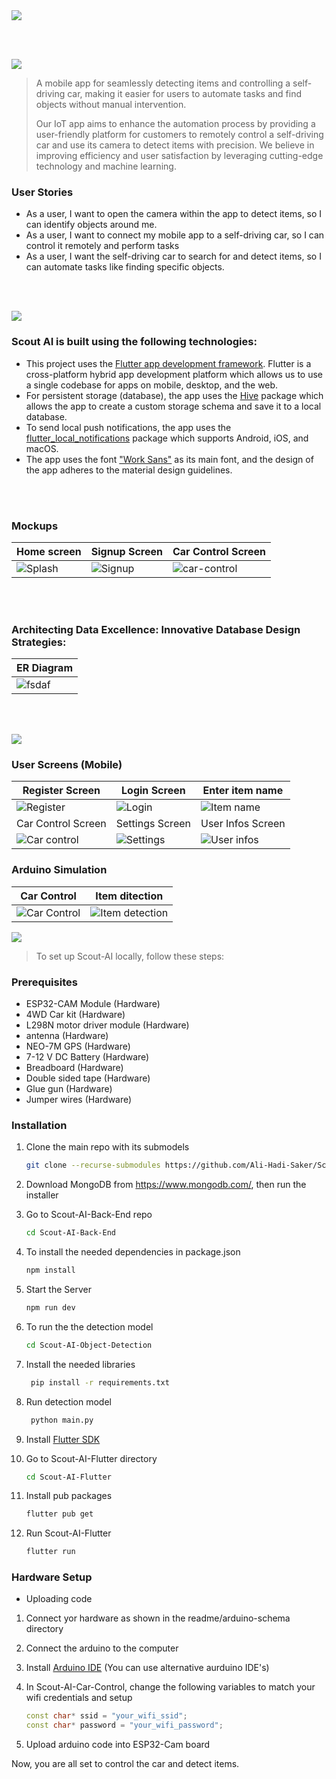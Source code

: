 <img src="./readme/title1.svg"/>

<br><br>

<!-- project philosophy -->
<img src="./readme/title2.svg"/>

> A mobile app for seamlessly detecting items and controlling a self-driving car, making it easier for users to automate tasks and find objects without manual intervention.
>
> Our IoT app aims to enhance the automation process by providing a user-friendly platform for customers to remotely control a self-driving car and use its camera to detect items with precision. We believe in improving efficiency and user satisfaction by leveraging cutting-edge technology and machine learning.

### User Stories
- As a user, I want to open the camera within the app to detect items, so I can identify objects around me.
- As a user, I want to connect my mobile app to a self-driving car, so I can control it remotely and perform tasks
- As a user, I want the self-driving car to search for and detect items, so I can automate tasks like finding specific objects.


<br><br>
<!-- Tech stack -->
<img src="./readme/title3.svg"/>

###  Scout AI is built using the following technologies:

- This project uses the [Flutter app development framework](https://flutter.dev/). Flutter is a cross-platform hybrid app development platform which allows us to use a single codebase for apps on mobile, desktop, and the web.
- For persistent storage (database), the app uses the [Hive](https://hivedb.dev/) package which allows the app to create a custom storage schema and save it to a local database.
- To send local push notifications, the app uses the [flutter_local_notifications](https://pub.dev/packages/flutter_local_notifications) package which supports Android, iOS, and macOS.
- The app uses the font ["Work Sans"](https://fonts.google.com/specimen/Work+Sans) as its main font, and the design of the app adheres to the material design guidelines.

<br><br>
### Mockups

| Home screen                             | Signup Screen                           | Car Control Screen                          |
| --------------------------------------- | ------------------------------------- | ------------------------------------- |
| ![Splash](./readme/demo/landing.png) | ![Signup](./readme/demo/Signup.png) | ![car-control](./readme/demo/car-control.png) |

<br><br>
### Architecting Data Excellence: Innovative Database Design Strategies:

| ER Diagram                             |
| --------------------------------------- |
| ![fsdaf](./readme/database/db-diagram.png) |

<br><br>
<!-- Implementation -->
<img src="./readme/title6.svg"/>

### User Screens (Mobile)

| Register Screen                              | Login Screen                         | Enter item name                          |
| ----------------------------------------- | --------------------------------------- | --------------------------------------- |
| ![Register](./readme/screens/register.gif) | ![Login](./readme/screens/login.gif) | ![Item name](./readme/screens/search-item.gif) |
| Car Control Screen                              |Settings Screen                         | User Infos Screen                          |
| ![Car control](./readme/screens/car-control.gif) | ![Settings](./readme/screens/settings.gif) | ![User infos](./readme/screens/user-infos.gif) |

### Arduino Simulation

| Car Control                              | Item ditection                         |
| ----------------------------------------- | --------------------------------------- |
| ![Car Control](./readme/screens/car-drive.gif) | ![Item detection](./readme/screens/detection.gif) |

<!-- How to run -->
<img src="./readme/title10.svg"/>

> To set up Scout-AI locally, follow these steps:

### Prerequisites

-   ESP32-CAM Module (Hardware)
-   4WD Car kit (Hardware)
-   L298N motor driver module (Hardware)
-   antenna (Hardware)
-   NEO-7M GPS (Hardware)
-   7-12 V DC Battery (Hardware)
-   Breadboard (Hardware)
-   Double sided tape (Hardware)
-   Glue gun (Hardware)
-   Jumper wires (Hardware)

### Installation

1. Clone the main repo with its submodels
    ```sh
    git clone --recurse-submodules https://github.com/Ali-Hadi-Saker/Scout-AI.git
    ```
2. Download MongoDB from https://www.mongodb.com/, then run the installer

3. Go to Scout-AI-Back-End repo
    ```sh
    cd Scout-AI-Back-End
    ```
4. To install the needed dependencies in package.json
    ```sh
    npm install
    ```
5. Start the Server
    ```sh
    npm run dev
    ```
6. To run the the detection model 
    ```sh
    cd Scout-AI-Object-Detection
    ```
7. Install the needed libraries
   ```sh
    pip install -r requirements.txt
    ```
8. Run detection model
   ```sh
    python main.py
    ```   
9. Install [Flutter SDK](https://docs.flutter.dev/get-started/install?gclid=Cj0KCQiAveebBhD_ARIsAFaAvrEXbca0gKEuW9ROxwC86eiEtJUUO5tm-AIIzds41AXpzsjkbESCw2EaAsTwEALw_wcB&gclsrc=aw.ds)

10. Go to Scout-AI-Flutter directory
    ```sh
    cd Scout-AI-Flutter
    ```
11. Install pub packages
    ```sh
    flutter pub get
    ```
12. Run Scout-AI-Flutter
    ```sh
    flutter run
    ```

### Hardware Setup 

-   Uploading code

1. Connect yor hardware as shown in the readme/arduino-schema directory

2. Connect the arduino to the computer

3. Install [Arduino IDE](https://docs.arduino.cc/software/ide-v2/tutorials/getting-started/ide-v2-downloading-and-installing) (You can use alternative aurduino IDE's)

4. In Scout-AI-Car-Control, change the following variables to match your wifi credentials and setup
    ```cpp
    const char* ssid = "your_wifi_ssid";
    const char* password = "your_wifi_password";
    ```

6. Upload arduino code into ESP32-Cam board


Now, you are all set to control the car and detect items.
